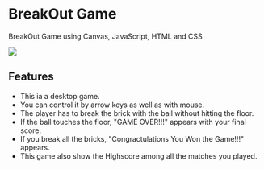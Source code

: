 # BreakOut Game
BreakOut Game using Canvas, JavaScript, HTML and CSS

![](https://user-images.githubusercontent.com/83106116/134817772-c2cedbf9-d4ac-4a1d-941c-70567ea9f81a.gif)

## Features
* This ia a desktop game.
* You can control it by arrow keys as well as with mouse.
* The player has to break the brick with the ball without hitting the floor.
* If the ball touches the floor, "GAME OVER!!!" appears with your final score.
* If you break all the bricks, "Congractulations You Won the Game!!!" appears.
* This game also show the Highscore among all the matches you played.   





